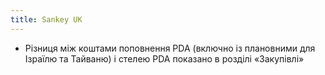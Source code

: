 ```yaml
---
title: Sankey UK
---
```

- Різниця між коштами поповнення PDA (включно із плановними для Ізраїлю та Тайваню) і стелею PDA показано в розділі «Закупівлі»